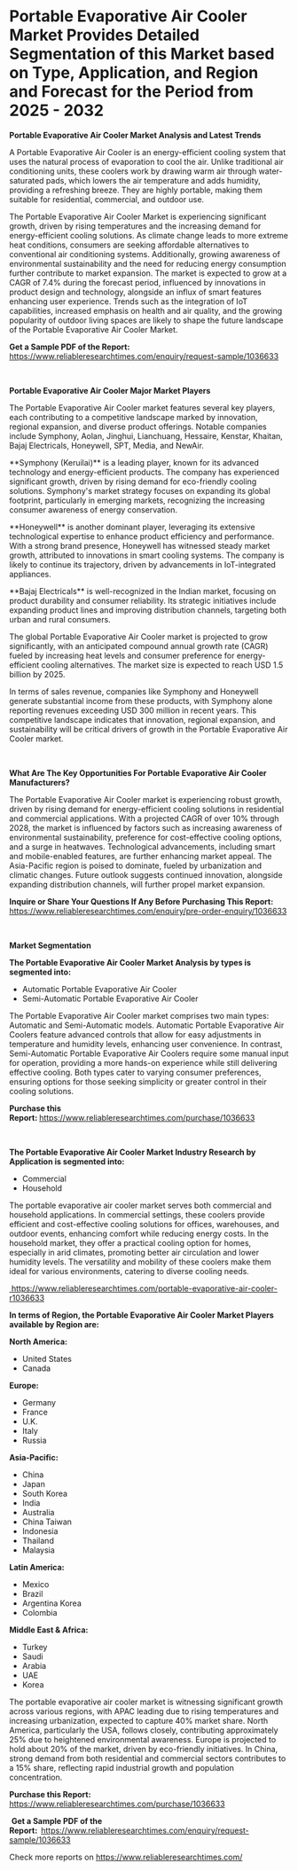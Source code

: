 <p><h1>Portable Evaporative Air Cooler Market Provides Detailed Segmentation of this Market based on Type, Application, and Region and Forecast for the Period from 2025 - 2032</h1></p><p><strong>Portable Evaporative Air Cooler Market Analysis and Latest Trends</strong></p>
<p><p>A Portable Evaporative Air Cooler is an energy-efficient cooling system that uses the natural process of evaporation to cool the air. Unlike traditional air conditioning units, these coolers work by drawing warm air through water-saturated pads, which lowers the air temperature and adds humidity, providing a refreshing breeze. They are highly portable, making them suitable for residential, commercial, and outdoor use.</p><p>The Portable Evaporative Air Cooler Market is experiencing significant growth, driven by rising temperatures and the increasing demand for energy-efficient cooling solutions. As climate change leads to more extreme heat conditions, consumers are seeking affordable alternatives to conventional air conditioning systems. Additionally, growing awareness of environmental sustainability and the need for reducing energy consumption further contribute to market expansion. The market is expected to grow at a CAGR of 7.4% during the forecast period, influenced by innovations in product design and technology, alongside an influx of smart features enhancing user experience. Trends such as the integration of IoT capabilities, increased emphasis on health and air quality, and the growing popularity of outdoor living spaces are likely to shape the future landscape of the Portable Evaporative Air Cooler Market.</p></p>
<p><strong>Get a Sample PDF of the Report:&nbsp;</strong> <a href="https://www.reliableresearchtimes.com/enquiry/request-sample/1036633?utm_campaign=3355&utm_medium=2&utm_source=Github&utm_content=ia&utm_term=08042025&utm_id=portable-evaporative-air-cooler">https://www.reliableresearchtimes.com/enquiry/request-sample/1036633</a></p>
<p>&nbsp;</p>
<p><strong>Portable Evaporative Air Cooler Major Market Players</strong></p>
<p><p>The Portable Evaporative Air Cooler market features several key players, each contributing to a competitive landscape marked by innovation, regional expansion, and diverse product offerings. Notable companies include Symphony, Aolan, Jinghui, Lianchuang, Hessaire, Kenstar, Khaitan, Bajaj Electricals, Honeywell, SPT, Media, and NewAir.</p><p>**Symphony (Keruilai)** is a leading player, known for its advanced technology and energy-efficient products. The company has experienced significant growth, driven by rising demand for eco-friendly cooling solutions. Symphony's market strategy focuses on expanding its global footprint, particularly in emerging markets, recognizing the increasing consumer awareness of energy conservation.</p><p>**Honeywell** is another dominant player, leveraging its extensive technological expertise to enhance product efficiency and performance. With a strong brand presence, Honeywell has witnessed steady market growth, attributed to innovations in smart cooling systems. The company is likely to continue its trajectory, driven by advancements in IoT-integrated appliances.</p><p>**Bajaj Electricals** is well-recognized in the Indian market, focusing on product durability and consumer reliability. Its strategic initiatives include expanding product lines and improving distribution channels, targeting both urban and rural consumers.</p><p>The global Portable Evaporative Air Cooler market is projected to grow significantly, with an anticipated compound annual growth rate (CAGR) fueled by increasing heat levels and consumer preference for energy-efficient cooling alternatives. The market size is expected to reach USD 1.5 billion by 2025.</p><p>In terms of sales revenue, companies like Symphony and Honeywell generate substantial income from these products, with Symphony alone reporting revenues exceeding USD 300 million in recent years. This competitive landscape indicates that innovation, regional expansion, and sustainability will be critical drivers of growth in the Portable Evaporative Air Cooler market.</p></p>
<p>&nbsp;</p>
<p><strong>What Are The Key Opportunities For Portable Evaporative Air Cooler Manufacturers?</strong></p>
<p><p>The Portable Evaporative Air Cooler market is experiencing robust growth, driven by rising demand for energy-efficient cooling solutions in residential and commercial applications. With a projected CAGR of over 10% through 2028, the market is influenced by factors such as increasing awareness of environmental sustainability, preference for cost-effective cooling options, and a surge in heatwaves. Technological advancements, including smart and mobile-enabled features, are further enhancing market appeal. The Asia-Pacific region is poised to dominate, fueled by urbanization and climatic changes. Future outlook suggests continued innovation, alongside expanding distribution channels, will further propel market expansion.</p></p>
<p><strong>Inquire or Share Your Questions If Any Before Purchasing This Report:</strong> <a href="https://www.reliableresearchtimes.com/enquiry/pre-order-enquiry/1036633?utm_campaign=3355&utm_medium=2&utm_source=Github&utm_content=ia&utm_term=08042025&utm_id=portable-evaporative-air-cooler">https://www.reliableresearchtimes.com/enquiry/pre-order-enquiry/1036633</a></p>
<p>&nbsp;</p>
<p><strong>Market Segmentation</strong></p>
<p><strong>The Portable Evaporative Air Cooler Market Analysis by types is segmented into:</strong></p>
<p><ul><li>Automatic Portable Evaporative Air Cooler</li><li>Semi-Automatic Portable Evaporative Air Cooler</li></ul></p>
<p><p>The Portable Evaporative Air Cooler market comprises two main types: Automatic and Semi-Automatic models. Automatic Portable Evaporative Air Coolers feature advanced controls that allow for easy adjustments in temperature and humidity levels, enhancing user convenience. In contrast, Semi-Automatic Portable Evaporative Air Coolers require some manual input for operation, providing a more hands-on experience while still delivering effective cooling. Both types cater to varying consumer preferences, ensuring options for those seeking simplicity or greater control in their cooling solutions.</p></p>
<p><strong>Purchase this Report:&nbsp;</strong><a href="https://www.reliableresearchtimes.com/purchase/1036633?utm_campaign=3355&utm_medium=2&utm_source=Github&utm_content=ia&utm_term=08042025&utm_id=portable-evaporative-air-cooler">https://www.reliableresearchtimes.com/purchase/1036633</a></p>
<p>&nbsp;</p>
<p><strong>The Portable Evaporative Air Cooler Market Industry Research by Application is segmented into:</strong></p>
<p><ul><li>Commercial</li><li>Household</li></ul></p>
<p><p>The portable evaporative air cooler market serves both commercial and household applications. In commercial settings, these coolers provide efficient and cost-effective cooling solutions for offices, warehouses, and outdoor events, enhancing comfort while reducing energy costs. In the household market, they offer a practical cooling option for homes, especially in arid climates, promoting better air circulation and lower humidity levels. The versatility and mobility of these coolers make them ideal for various environments, catering to diverse cooling needs.</p></p>
<p><a href="https://www.reliableresearchtimes.com/portable-evaporative-air-cooler-r1036633?utm_campaign=3355&utm_medium=2&utm_source=Github&utm_content=ia&utm_term=08042025&utm_id=portable-evaporative-air-cooler">&nbsp;https://www.reliableresearchtimes.com/portable-evaporative-air-cooler-r1036633</a></p>
<p><strong>In terms of Region, the Portable Evaporative Air Cooler Market Players available by Region are:</strong></p>
<p>
    <p> <strong> North America: </strong>
        <ul>
            <li>United States</li>
            <li>Canada</li>
        </ul>
        </p> 
    <p> <strong> Europe: </strong>
        <ul>
            <li>Germany</li>
            <li>France</li>
            <li>U.K.</li>
            <li>Italy</li>
            <li>Russia</li>
        </ul>
        </p> 
    <p> <strong> Asia-Pacific: </strong>
        <ul>
            <li>China</li>
            <li>Japan</li>
            <li>South Korea</li>
            <li>India</li>
            <li>Australia</li>
            <li>China Taiwan</li>
            <li>Indonesia</li>
            <li>Thailand</li>
            <li>Malaysia</li>
        </ul>
        </p> 
    <p> <strong> Latin America: </strong>
        <ul>
            <li>Mexico</li>
            <li>Brazil</li>
            <li>Argentina Korea</li>
            <li>Colombia</li>
        </ul>
        </p> 
    <p> <strong> Middle East & Africa: </strong>
        <ul>
            <li>Turkey</li>
            <li>Saudi</li>
            <li>Arabia</li>
            <li>UAE</li>
            <li>Korea</li>
        </ul>
    </p>
    </p>
<p><p>The portable evaporative air cooler market is witnessing significant growth across various regions, with APAC leading due to rising temperatures and increasing urbanization, expected to capture 40% market share. North America, particularly the USA, follows closely, contributing approximately 25% due to heightened environmental awareness. Europe is projected to hold about 20% of the market, driven by eco-friendly initiatives. In China, strong demand from both residential and commercial sectors contributes to a 15% share, reflecting rapid industrial growth and population concentration.</p></p>
<p><strong>Purchase this Report: </strong><a href="https://www.reliableresearchtimes.com/purchase/1036633?utm_campaign=3355&utm_medium=2&utm_source=Github&utm_content=ia&utm_term=08042025&utm_id=portable-evaporative-air-cooler">https://www.reliableresearchtimes.com/purchase/1036633</a></p>
<p>&nbsp;<strong>Get a Sample PDF of the Report:&nbsp;&nbsp;</strong><a href="https://www.reliableresearchtimes.com/enquiry/request-sample/1036633?utm_campaign=3355&utm_medium=2&utm_source=Github&utm_content=ia&utm_term=08042025&utm_id=portable-evaporative-air-cooler">https://www.reliableresearchtimes.com/enquiry/request-sample/1036633</a></p>
<p><strong></strong></p>
<p>Check more reports on <a href="https://www.reliableresearchtimes.com/?utm_campaign=3355&utm_medium=2&utm_source=Github&utm_content=ia&utm_term=08042025&utm_id=portable-evaporative-air-cooler">https://www.reliableresearchtimes.com/</a></p>